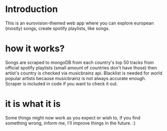 # Introduction
This is an eurovision-themed web app where you can explore european (mostly) songs, create spotify playlists, like songs.

# how it works?
Songs are scraped to mongoDB from each country's top 50 tracks from official spotify playlists (small amount of countries don't have those) then artist's country is checked via musicbrainz api. Blacklist is needed for world popular artists because musicbrainz is not always accurate enough. Scraper is included in code if you want to check it out. 

# it is what it is  
Some things might now work as you expect or wish to, if you find something wrong, inform me, I'll improve things in the future. :) 


